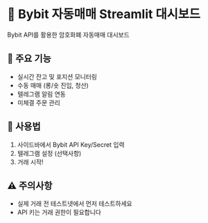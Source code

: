 # 🚀 Bybit 자동매매 Streamlit 대시보드

Bybit API를 활용한 암호화폐 자동매매 대시보드

## 🎯 주요 기능
- 실시간 잔고 및 포지션 모니터링
- 수동 매매 (롱/숏 진입, 청산)
- 텔레그램 알림 연동
- 미체결 주문 관리

## 🔧 사용법
1. 사이드바에서 Bybit API Key/Secret 입력
2. 텔레그램 설정 (선택사항)
3. 거래 시작!

## ⚠️ 주의사항
- 실제 거래 전 테스트넷에서 먼저 테스트하세요
- API 키는 거래 권한이 필요합니다

